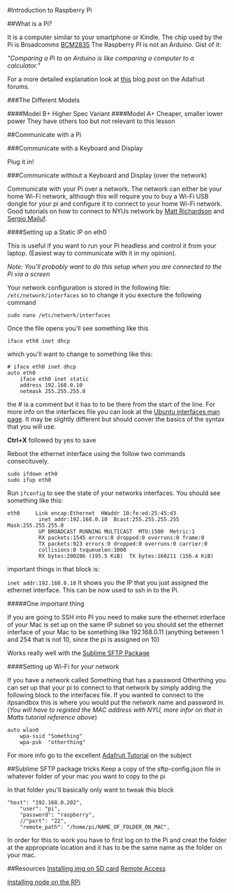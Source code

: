 #Introduction to Raspberry Pi



##What is a Pi?

It is a computer similar to your smartphone or Kindle.
The chip used by the Pi is Broadcomms [BCM2835](https://www.broadcom.com/products/BCM2835)
The Raspberry PI is not an Arduino. 
Gist of it:

*"Comparing a Pi to an Arduino is like comparing a computer to a calculator."*

For a more detailed explanation look at  [this](https://www.adafruit.com/blog/2012/06/18/ask-an-educator-whats-the-difference-between-arduino-raspberry-pi-beagleboard-etc/) blog post on the Adafruit forums.	 

###The Different Models

####Model B+ 
Higher Spec Variant
####Model A+ 
Cheaper, smaller lower power They have others too but not relevant to this lesson



##Communicate with a Pi

###Communicate with a Keyboard and Display

Plug it in!


###Communicate without a Keyboard and Display (over the network)

Communicate with your Pi over a network. The network can either be your home Wi-Fi network, although this will require you to buy a Wi-Fi USB dongle for your pi and configure it to connect to your home Wi-Fi network. Good tutorials on how to connect to NYUs network by [Matt Richardson](https://docs.google.com/a/nyu.edu/document/d/1CXp9Hwm-kh6nZVjRzpAuHjSdQKQT_qWp8dytm3bdNJM/edit#) and [Sergio Majluf](http://itp.nyu.edu/~sam926/raspberry-pi-how-to-config-wi-fi-from-the-command-prompt/).

####Setting up a Static IP on eth0 

This is useful if you want to run your Pi headless and control it from your laptop. (Easiest way to communicate with it in my opinion).

*Note: You'll probably want to do this setup when you are connected to the Pi via a screen*

Your network configuration is stored in the following file: ```/etc/network/interfaces```
so to change it you execture the following command

```
sudo nano /etc/network/interfaces
```

Once the file opens you'll see something like this

```
iface eth0 inet dhcp
```

which you'll want to change to something like this:

```
# iface eth0 inet dhcp
auto eth0
	iface eth0 inet static
	address 192.168.0.10
	netmask 255.255.255.0
```
the # is a comment but it has to to be there from the start of the line.
For more info on the interfaces file you can look at the [Ubuntu interfaces man page](http://manpages.ubuntu.com/manpages/lucid/man5/interfaces.5.html). It may be slightly different but should conver the basics of the syntax that you will use.

**Ctrl+X**  followed by yes to save

Reboot the ethernet interface using the follow two commands consecituvely.

```
sudo ifdown eth0 
sudo ifup eth0
```

Run ```ifconfig``` to see the state of your networks interfaces. You should see something like this:

```
eth0     Link encap:Ethernet  HWaddr 10:fe:ed:25:45:d3  
          inet addr:192.168.0.10  Bcast:255.255.255.255  Mask:255.255.255.0
          UP BROADCAST RUNNING MULTICAST  MTU:1500  Metric:1
          RX packets:1545 errors:0 dropped:0 overruns:0 frame:0
          TX packets:923 errors:0 dropped:0 overruns:0 carrier:0
          collisions:0 txqueuelen:1000 
          RX bytes:200286 (195.5 KiB)  TX bytes:160211 (156.4 KiB)
```

important things in that block is:

```inet addr:192.168.0.10```
It shows you the IP that you just assigned the ethernet interface. 
This can be now used to ssh in to the Pi.

#####One important thing

If you are going to SSH into PI you need to make sure the ethernet interface of your Mac is set up on the same IP subnet so you should set the ethernet interface of your Mac to be something like 192.168.0.11 (anything between 1 and 254 that is not 10, since the pi is assigned on 10)

Works really well with the [Sublime SFTP Package](http://wbond.net/sublime_packages/sftp)


####Setting up Wi-Fi for your network

If you have a network called Something that has a password Otherthing you can set up that your pi to connect to that network by simply adding the following block to the interfaces file. If you wanted to connect to the itpsandbox this is where you would put the network name and password in. (*You will have to registed the MAC address with NYU, more infor on that in Matts tutorial reference above*)

```
auto wlan0
	wpa-ssid "Something"
	wpa-psk	 "otherthing"
```

For more info go to the excellent [Adafruit Tutorial](https://learn.adafruit.com/adafruits-raspberry-pi-lesson-3-network-setup/setting-up-wifi-with-occidentalis) on the subject


##Sublime SFTP package tricks
Keep a copy of the sftp-config.json file in whatever folder of your mac you want to copy to the pi

In that folder you'll basically only want to tweak this block

```
"host": "192.168.0.202",
    "user": "pi",
    "password": "raspberry",
    //"port": "22",    
    "remote_path": "/home/pi/NAME_OF_FOLDER_ON_MAC",
```

In order for this to work you have to first log on to the Pi and creat the folder at the appropriate location and it has to be the same name as the folder on your mac.

##Resources
[Installing img on SD card](http://www.raspberrypi.org/documentation/installation/installing-images)
[Remote Access](http://www.raspberrypi.org/documentation/remote-access/README.md)

[Installing node on the RPi](https://www.adafruit.com/blog/2014/06/13/installing-and-using-node-js-on-raspberry-pi/)
